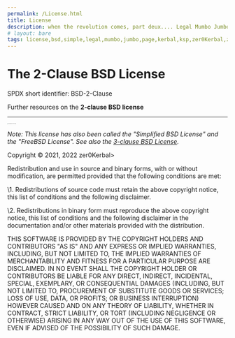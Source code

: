 ```yaml
---
permalink: /License.html
title: License
description: when the revolution comes, part deux.... Legal Mumbo Jumbo (Douglas Adams)
# layout: bare
tags: license,bsd,simple,legal,mumbo,jumbo,page,kerbal,ksp,zer0Kerbal,zedK
---
```


<!--
BSD-2-Clause.md v1.0.4.1
SafetyWall (WALL)
created: 01 Feb 2022
updated: 30 Mar 2022
-->

# The 2-Clause BSD License

SPDX short identifier: BSD-2-Clause

Further resources on the **2-clause BSD license**

---

<img src="https://opensource.org/files/OSI_Approved_License.png" alt="OSI Approved License Logo" style="zoom:10%;" />

*Note: This license has also been called the "Simplified BSD License" and the "FreeBSD License". See also the [3-clause BSD License](https://opensource.org/licenses/BSD-3-Clause).*

Copyright © 2021, 2022 zer0Kerbal>

Redistribution and use in source and binary forms, with or without modification, are permitted provided that the following conditions are met:

\1. Redistributions of source code must retain the above copyright notice, this list of conditions and the following disclaimer.

\2. Redistributions in binary form must reproduce the above copyright notice, this list of conditions and the following disclaimer in the documentation and/or other materials provided with the distribution.

THIS SOFTWARE IS PROVIDED BY THE COPYRIGHT HOLDERS AND CONTRIBUTORS "AS IS" AND ANY EXPRESS OR IMPLIED WARRANTIES, INCLUDING, BUT NOT LIMITED TO, THE IMPLIED WARRANTIES OF MERCHANTABILITY AND FITNESS FOR A PARTICULAR PURPOSE ARE DISCLAIMED. IN NO EVENT SHALL THE COPYRIGHT HOLDER OR CONTRIBUTORS BE LIABLE FOR ANY DIRECT, INDIRECT, INCIDENTAL, SPECIAL, EXEMPLARY, OR CONSEQUENTIAL DAMAGES (INCLUDING, BUT NOT LIMITED TO, PROCUREMENT OF SUBSTITUTE GOODS OR SERVICES; LOSS OF USE, DATA, OR PROFITS; OR BUSINESS INTERRUPTION) HOWEVER CAUSED AND ON ANY THEORY OF LIABILITY, WHETHER IN CONTRACT, STRICT LIABILITY, OR TORT (INCLUDING NEGLIGENCE OR OTHERWISE) ARISING IN ANY WAY OUT OF THE USE OF THIS SOFTWARE, EVEN IF ADVISED OF THE POSSIBILITY OF SUCH DAMAGE.